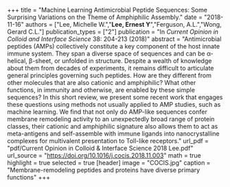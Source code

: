 +++
title = "Machine Learning Antimicrobial Peptide Sequences: Some Surprising Variations on the Theme of Amphiphilic Assembly."
date = "2018-11-16"
authors = ["Lee, Michelle W.","**Lee, Ernest Y**","Ferguson, A.L.","Wong, Gerard C.L."]
publication_types = ["2"]
publication = "In *Current Opinion in Colloid and Interface Science* 38: 204-213 (2018)"
abstract = "Antimicrobial peptides (AMPs) collectively constitute a key component of the host innate immune system. They span a diverse space of sequences and can be α-helical, β-sheet, or unfolded in structure. Despite a wealth of knowledge about them from decades of experiments, it remains difficult to articulate general principles governing such peptides. How are they different from other molecules that are also cationic and amphiphilic? What other functions, in immunity and otherwise, are enabled by these simple sequences? In this short review, we present some recent work that engages these questions using methods not usually applied to AMP studies, such as machine learning. We find that not only do AMP-like sequences confer membrane remodeling activity to an unexpectedly broad range of protein classes, their cationic and amphiphilic signature also allows them to act as meta-antigens and self-assemble with immune ligands into nanocrystalline complexes for multivalent presentation to Toll-like receptors."
url_pdf = "pdf/Current Opinion in Colloid & Interface Science 2018 Lee.pdf"
url_source = "https://doi.org/10.1016/j.cocis.2018.11.003"
math = true
highlight = true
selected = true
[header]
image = "COCIS.jpg"
caption = "Membrane-remodeling peptides and proteins have diverse primary functions"
+++